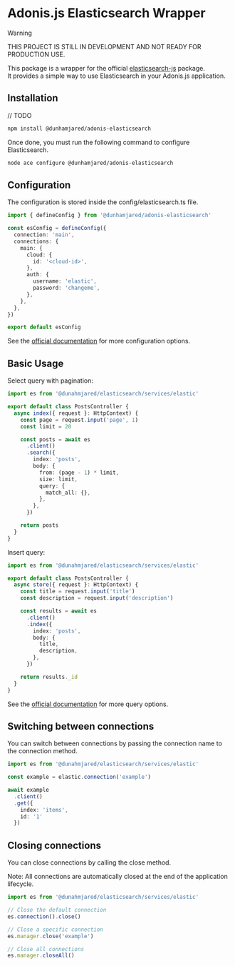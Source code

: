 # Adonis.js Elasticsearch Wrapper

> [!WARNING]
> THIS PROJECT IS STILL IN DEVELOPMENT AND NOT READY FOR PRODUCTION USE.

This package is a wrapper for the official [elasticsearch-js](https://www.elastic.co/guide/en/elasticsearch/client/javascript-api/current/index.html) package.  
It provides a simple way to use Elasticsearch in your Adonis.js application.

## Installation

// TODO

```bash
npm install @dunhamjared/adonis-elasticsearch
```

Once done, you must run the following command to configure Elasticsearch.

```bash
node ace configure @dunhamjared/adonis-elasticsearch
```

## Configuration

The configuration is stored inside the config/elasticsearch.ts file.

```typescript
import { defineConfig } from '@dunhamjared/adonis-elasticsearch'

const esConfig = defineConfig({
  connection: 'main',
  connections: {
    main: {
      cloud: {
        id: '<cloud-id>',
      },
      auth: {
        username: 'elastic',
        password: 'changeme',
      },
    },
  },
})

export default esConfig
```

See the [official documentation](https://www.elastic.co/guide/en/elasticsearch/client/javascript-api/current/client-configuration.html) for more configuration options.

## Basic Usage

Select query with pagination:

```typescript
import es from '@dunahmjared/elasticsearch/services/elastic'

export default class PostsController {
  async index({ request }: HttpContext) {
    const page = request.input('page', 1)
    const limit = 20

    const posts = await es
      .client()
      .search({
        index: 'posts',
        body: {
          from: (page - 1) * limit,
          size: limit,
          query: {
            match_all: {},
          },
        },
      })

    return posts
  }
}
```

Insert query:

```ts
import es from '@dunahmjared/elasticsearch/services/elastic'

export default class PostsController {
  async store({ request }: HttpContext) {
    const title = request.input('title')
    const description = request.input('description')

    const results = await es
      .client()
      .index({
        index: 'posts',
        body: {
          title,
          description,
        },
      })

    return results._id
  }
}
```

See the [official documentation](https://www.elastic.co/guide/en/elasticsearch/client/javascript-api/current/index.html) for more query options.

## Switching between connections

You can switch between connections by passing the connection name to the connection method.

```typescript
import es from '@dunahmjared/elasticsearch/services/elastic'

const example = elastic.connection('example')

await example
  .client()
  .get({ 
    index: 'items', 
    id: '1' 
  })
```

## Closing connections

You can close connections by calling the close method.

Note: All connections are automatically closed at the end of the application lifecycle.

```typescript
import es from '@dunahmjared/elasticsearch/services/elastic'

// Close the default connection
es.connection().close()

// Close a specific connection
es.manager.close('example')

// Close all connections
es.manager.closeAll()
```
